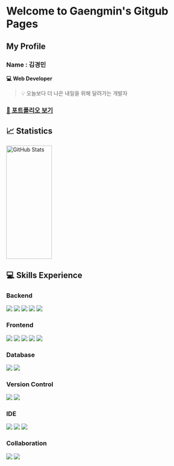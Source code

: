 # Welcome to Gaengmin's Gitgub Pages

## My Profile
### Name : 김경민
**💻 Web Developer** 

> 💡 오늘보다 더 나은 내일을 위해 달려가는 개발자
###  [📄 포트폴리오 보기](https://github.com/gaengmin/gaengmin/main/portfolio.pdf)


## 📈 Statistics
<div align="Left">
  <img alt="GitHub Stats" src="https://github-readme-stats.vercel.app/api?username=gaengmin&show_icons=true&theme=holi" width="49%" height="300px"/>
<!--  <img alt="Top Languages" src="https://github-readme-stats.vercel.app/api/top-langs/?username=gaengmin&hide=c%23,powershell,Mathematica,Ruby,Objective-C,Objective-C%2b%2b,Cuda&title_color=61dafb&text_color=ffffff&icon_color=61dafb&bg_color=20232a&langs_count=8&layout=compact&border_color=61dafb&hide_border=true&size_weight=0.5&count_weight=0.5" width="40%"/>-->
</div>

## 💻 Skills Experience

### Backend
<p>
  <img src="https://img.shields.io/badge/java-007396?style=for-the-badge&logo=java&logoColor=white" />
  <img src="https://img.shields.io/badge/spring%20framework-6DB33F?style=for-the-badge&logo=spring&logoColor=white" />
  <img src="https://img.shields.io/badge/spring%20boot-6DB33F?style=for-the-badge&logo=spring-boot&logoColor=white" />
  <img src="https://img.shields.io/badge/mybatis-FF5733?style=for-the-badge&logo=&logoColor=white" />
  <img src="https://img.shields.io/badge/jpa-007396?style=for-the-badge&logo=&logoColor=white" />
</p>

### Frontend
<p>
  <img src="https://img.shields.io/badge/vue.js-4FC08D?style=for-the-badge&logo=vue.js&logoColor=white" />
  <img src="https://img.shields.io/badge/html5-E34F26?style=for-the-badge&logo=html5&logoColor=white" />
  <img src="https://img.shields.io/badge/css3-1572B6?style=for-the-badge&logo=css3&logoColor=white" />
  <img src="https://img.shields.io/badge/javascript-F7DF1E?style=for-the-badge&logo=javascript&logoColor=black" />
  <img src="https://img.shields.io/badge/thymeleaf-005F0F?style=for-the-badge&logo=thymeleaf&logoColor=white" />
</p>

### Database
<p>
  <img src="https://img.shields.io/badge/oracle-F80000?style=for-the-badge&logo=oracle&logoColor=white" />
  <img src="https://img.shields.io/badge/mysql-4479A1?style=for-the-badge&logo=mysql&logoColor=white" />
</p>

### Version Control
<p>
  <img src="https://img.shields.io/badge/git-F05032?style=for-the-badge&logo=git&logoColor=white" />
  <img src="https://img.shields.io/badge/github-181717?style=for-the-badge&logo=github&logoColor=white" />
</p>

### IDE
<p>
  <img src="https://img.shields.io/badge/intellij%20idea-000000?style=for-the-badge&logo=intellij-idea&logoColor=white" />
  <img src="https://img.shields.io/badge/eclipse-2C2255?style=for-the-badge&logo=eclipse&logoColor=white" />
  <img src="https://img.shields.io/badge/visual%20studio%20code-007ACC?style=for-the-badge&logo=visual-studio-code&logoColor=white" />
</p>

### Collaboration
<p>
  <img src="https://img.shields.io/badge/notion-000000?style=for-the-badge&logo=notion&logoColor=white" />
  <img src="https://img.shields.io/badge/figma-F24E1E?style=for-the-badge&logo=figma&logoColor=white" />
</p>
